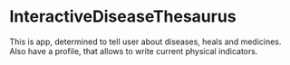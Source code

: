 # InteractiveDiseaseThesaurus
This is app, determined to tell user about diseases, heals and medicines. Also have a profile, that allows to write current physical indicators.
